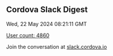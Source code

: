 ## Cordova Slack Digest
Wed, 22 May 2024 08:21:11 GMT

[User count: 4860](https://cordova.slack.com/)


Join the conversation at [slack.cordova.io](http://slack.cordova.io/)
